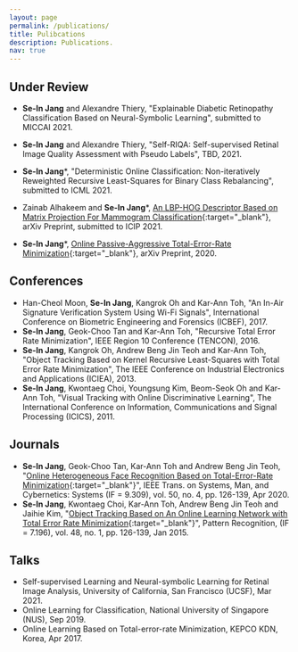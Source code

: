 ```yaml
---
layout: page
permalink: /publications/
title: Pulibcations
description: Publications.
nav: true
---
```


## Under Review

- **Se-In Jang** and Alexandre Thiery, "Explainable Diabetic Retinopathy Classification Based on Neural-Symbolic Learning", submitted to MICCAI 2021.

- **Se-In Jang** and Alexandre Thiery, "Self-RIQA: Self-supervised Retinal Image Quality Assessment with Pseudo Labels", TBD, 2021. 

- **Se-In Jang***, "Deterministic Online Classification: Non-iteratively Reweighted Recursive Least-Squares for Binary Class Rebalancing", submitted to ICML 2021.

- Zainab Alhakeem and **Se-In Jang***, [An LBP-HOG Descriptor Based on Matrix Projection For Mammogram Classification](https://arxiv.org/abs/1904.00187){:target="_blank"}, arXiv Preprint, submitted to ICIP 2021.

- **Se-In Jang***, [Online Passive-Aggressive Total-Error-Rate Minimization](https://arxiv.org/abs/2002.01771){:target="_blank"}, arXiv Preprint, 2020.



## Conferences
- Han-Cheol Moon, **Se-In Jang**, Kangrok Oh and Kar-Ann Toh, "An In-Air Signature Verification System Using Wi-Fi Signals", International Conference on Biometric Engineering and Forensics (ICBEF), 2017.
- **Se-In Jang**, Geok-Choo Tan and Kar-Ann Toh, "Recursive Total Error Rate Minimization", IEEE Region 10 Conference (TENCON), 2016.
- **Se-In Jang**, Kangrok Oh, Andrew Beng Jin Teoh and Kar-Ann Toh, "Object Tracking Based on Kernel Recursive Least-Squares with Total Error Rate Minimization", The IEEE Conference on Industrial Electronics and Applications (ICIEA), 2013.
- **Se-In Jang**, Kwontaeg Choi, Youngsung Kim, Beom-Seok Oh and Kar-Ann Toh, "Visual Tracking with Online Discriminative Learning", The International Conference on Information, Communications and Signal Processing (ICICS), 2011.

## Journals
- **Se-In Jang**, Geok-Choo Tan, Kar-Ann Toh and Andrew Beng Jin Teoh, "[Online Heterogeneous Face Recognition Based on Total-Error-Rate Minimization](https://doi.org/10.1109/TSMC.2017.2724761){:target="_blank"}", IEEE Trans. on Systems, Man, and Cybernetics: Systems (IF = 9.309), vol. 50, no. 4, pp. 126-139, Apr 2020. 
- **Se-In Jang**, Kwontaeg Choi, Kar-Ann Toh, Andrew Beng Jin Teoh and Jaihie Kim, "[Object Tracking Based on An Online Learning Network with Total Error Rate Minimization](https://doi.org/10.1016/j.patcog.2014.07.020){:target="_blank"}", Pattern Recognition, (IF = 7.196), vol. 48, no. 1, pp. 126-139, Jan 2015.


## Talks
- Self-supervised Learning and Neural-symbolic Learning for Retinal Image Analysis, University of California, San Francisco (UCSF), Mar 2021.
- Online Learning for Classification, National University of Singapore (NUS), Sep 2019.
- Online Learning Based on Total-error-rate Minimization, KEPCO KDN, Korea, Apr 2017.
